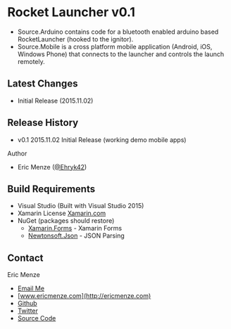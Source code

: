 Rocket Launcher v0.1
====================

 - Source.Arduino contains code for a bluetooth enabled arduino based RocketLauncher (hooked to the ignitor).
 - Source.Mobile is a cross platform mobile application (Android, iOS, Windows Phone) that connects to the launcher and controls the launch remotely.

Latest Changes
---
 - Initial Release (2015.11.02)

Release History
---
 - v0.1 2015.11.02 Initial Release (working demo mobile apps)

Author
 - Eric Menze ([@Ehryk42](https://twitter.com/Ehryk42))

Build Requirements
---
 - Visual Studio (Built with Visual Studio 2015)
 - Xamarin License [Xamarin.com](https://xamarin.com/)
 - NuGet (packages should restore)
   - [Xamarin.Forms](https://www.nuget.org/packages/Xamarin.Forms) - Xamarin Forms
   - [Newtonsoft.Json](https://www.nuget.org/packages/Newtonsoft.Json) - JSON Parsing

Contact
---
Eric Menze
 - [Email Me](mailto:rhaistlin+gh@gmail.com)
 - [www.ericmenze.com](http://ericmenze.com)
 - [Github](https://github.com/Ehryk)
 - [Twitter](https://twitter.com/Ehryk42)
 - [Source Code](https://github.com/Ehryk/RocketLauncher)
